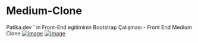 # Medium-Clone
Patika.dev ' in Front-End egitiminin Bootstrap Çalışması - Front End Medium Clone
[![image](https://r.resimlink.com/SNQZhiyPOgx.png)](https://resimlink.com/SNQZhiyPOgx)
[![image](https://r.resimlink.com/4w5NYLAJ.png)](https://resimlink.com/4w5NYLAJ)

